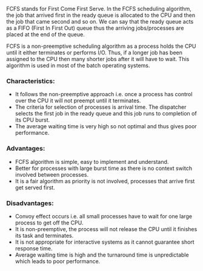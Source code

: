 FCFS stands for First Come First Serve. In the FCFS scheduling algorithm, the job that arrived first in the ready queue is allocated to the CPU and then the job that came second and so on. We can say that the ready queue acts as a FIFO (First In First Out) queue thus the arriving jobs/processes are placed at the end of the queue. 

FCFS is a non-preemptive scheduling algorithm as a process holds the CPU until it either terminates or performs I/O. Thus, if a longer job has been assigned to the CPU then many shorter jobs after it will have to wait. This algorithm is used in most of the batch operating systems. 

###  **Characteristics:**
- It follows the non-preemptive approach i.e. once a process has control over the CPU it will not preempt until it terminates.
- The criteria for selection of processes is arrival time. The dispatcher selects the first job in the ready queue and this job runs to completion of its CPU burst.
- The average waiting time is very high so not optimal and thus gives poor performance.
### **Advantages:**
- FCFS algorithm is simple, easy to implement and understand.
- Better for processes with large burst time as there is no context switch involved between processes.
- It is a fair algorithm as priority is not involved, processes that arrive first get served first.
### **Disadvantages:**
- Convoy effect occurs i.e. all small processes have to wait for one large process to get off the CPU.
- It is non-preemptive, the process will not release the CPU until it finishes its task and terminates.
- It is not appropriate for interactive systems as it cannot guarantee short response time.
- Average waiting time is high and the turnaround time is unpredictable which leads to poor performance.
